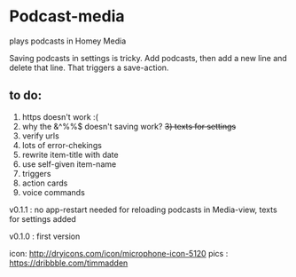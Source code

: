 # Podcast-media
plays podcasts in Homey Media

Saving podcasts in settings is tricky. Add podcasts, then add a new line and delete that line. That triggers a save-action.

## to do:
1) https doesn't work :(
2) why the &^%%$ doesn't saving work?
<strike>3) texts for settings</strike>
4) verify urls
5) lots of error-chekings
6) rewrite item-title with date
7) use self-given item-name
8) triggers
9) action cards
10) voice commands


v0.1.1 : no app-restart needed for reloading podcasts in Media-view, texts for settings added

v0.1.0 : first version

icon: http://dryicons.com/icon/microphone-icon-5120
pics : https://dribbble.com/timmadden